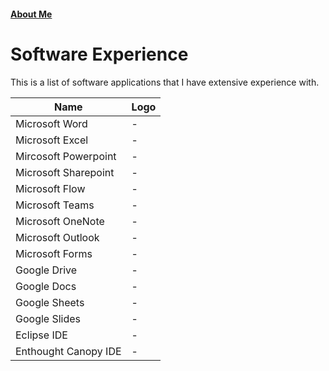 #### [About Me](./about)


# Software Experience
  This is a list of software applications that I have extensive experience with.

| Name                 | Logo |
|----------------------|------|
| Microsoft Word       |   -  |
| Microsoft Excel      |   -  |
| Mircosoft Powerpoint |   -  |
| Microsoft Sharepoint |   -  |
| Microsoft Flow       |   -  |
| Microsoft Teams      |   -  |
| Microsoft OneNote    |   -  |
| Microsoft Outlook    |   -  |
| Microsoft Forms      |   -  |
| Google Drive         |   -  |
| Google Docs          |   -  |
| Google Sheets        |   -  |
| Google Slides        |   -  |
| Eclipse IDE          |   -  |
| Enthought Canopy IDE |   -  |
